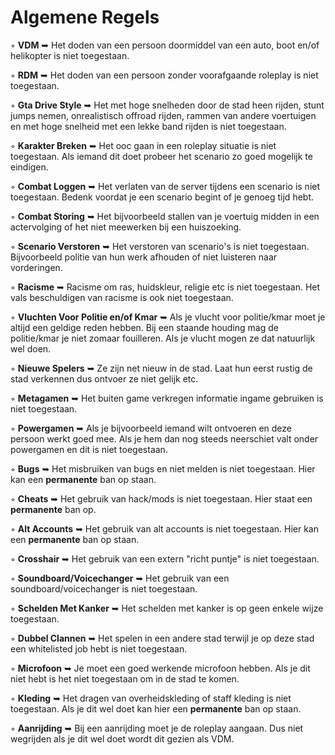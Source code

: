 # Algemene Regels

◦ <b>VDM</b> ➥ Het doden van een persoon doormiddel van een auto, boot en/of helikopter is niet toegestaan.

◦ <b>RDM</b> ➥ Het doden van een persoon zonder voorafgaande roleplay is niet toegestaan. 

◦ <b>Gta Drive Style</b> ➥ Het met hoge snelheden door de stad heen rijden, stunt jumps nemen, onrealistisch offroad rijden, rammen van andere voertuigen en met hoge snelheid met een lekke band rijden is niet toegestaan.

◦ <b>Karakter Breken</b> ➥ Het ooc gaan in een roleplay situatie is niet toegestaan. Als iemand dit doet probeer het scenario zo goed mogelijk te eindigen. 

◦ <b>Combat Loggen</b> ➥ Het verlaten van de server tijdens een scenario is niet toegestaan. Bedenk voordat je een scenario begint of je genoeg tijd hebt.

◦ <b>Combat Storing</b> ➥ Het bijvoorbeeld stallen van je voertuig midden in een actervolging of het niet meewerken bij een huiszoeking.

◦ <b>Scenario Verstoren</b> ➥ Het verstoren van scenario's is niet toegestaan. Bijvoorbeeld politie van hun werk afhouden of niet luisteren naar vorderingen. 

◦ <b>Racisme</b> ➥ Racisme om ras, huidskleur, religie etc is niet toegestaan. Het vals beschuldigen van racisme is ook niet toegestaan. 

◦ <b>Vluchten Voor Politie en/of Kmar</b> ➥ Als je vlucht voor politie/kmar moet je altijd een geldige reden hebben. Bij een staande houding mag de politie/kmar je niet zomaar fouilleren. Als je vlucht mogen ze dat natuurlijk wel doen.

◦ <b>Nieuwe Spelers</b> ➥ Ze zijn net nieuw in de stad. Laat hun eerst rustig de stad verkennen dus ontvoer ze niet gelijk etc.

◦ <b>Metagamen</b> ➥ Het buiten game verkregen informatie ingame gebruiken is niet toegestaan.

◦ <b>Powergamen</b> ➥ Als je bijvoorbeeld iemand wilt ontvoeren en deze persoon werkt goed mee. Als je hem dan nog steeds neerschiet valt onder powergamen en dit is niet toegestaan.

◦ <b>Bugs</b> ➥ Het misbruiken van bugs en niet melden is niet toegestaan. Hier kan een <b>permanente</b> ban op staan.

◦ <b>Cheats</b> ➥ Het gebruik van hack/mods is niet toegestaan. Hier staat een <b>permanente</b> ban op.

◦ <b>Alt Accounts</b> ➥ Het gebruik van alt accounts is niet toegestaan. Hier kan een <b>permanente</b> ban op staan.

◦ <b>Crosshair</b> ➥ Het gebruik van een extern "richt puntje" is niet toegestaan. 
 
◦ <b>Soundboard/Voicechanger</b> ➥ Het gebruik van een soundboard/voicechanger is niet toegestaan.

◦ <b>Schelden Met Kanker</b> ➥ Het schelden met kanker is op geen enkele wijze toegestaan.

◦ <b>Dubbel Clannen</b> ➥ Het spelen in een andere stad terwijl je op deze stad een whitelisted job hebt is niet toegestaan.

◦ <b>Microfoon</b> ➥ Je moet een goed werkende microfoon hebben. Als je dit niet hebt is het niet toegestaan om in de stad te komen.

◦ <b>Kleding</b> ➥ Het dragen van overheidskleding of staff kleding is niet toegestaan. Als je dit wel doet kan hier een <b>permanente</b> ban op staan.

◦ <b>Aanrijding</b> ➥ Bij een aanrijding moet je de roleplay aangaan. Dus niet wegrijden als je dit wel doet wordt dit gezien als VDM. 
